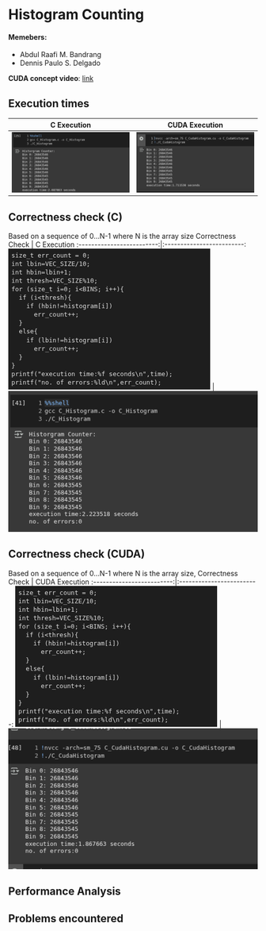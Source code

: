 # Histogram Counting
#### Memebers:
- Abdul Raafi M. Bandrang
- Dennis Paulo S. Delgado

**CUDA concept video**: [link](https://www.youtube.com/)
## Execution times 
C Execution             |  CUDA Execution
:-------------------------:|:-------------------------:
![](images/c_execution_time.png)  |  ![](images/cuda_execution_time.png)
## Correctness check (C)
Based on a sequence of 0...N-1 where N is the array size
Correctness Check             |  C Execution
:-------------------------:|:-------------------------:
![](images/correctness_check.png)  |  ![](images/c_coc.png)
## Correctness check (CUDA)
Based on a sequence of 0...N-1 where N is the array size,
Correctness Check             |  CUDA Execution
:-------------------------:|:-------------------------:
![](images/correctness_check.png)  |  ![](images/cuda_coc.png)
## Performance  Analysis
## Problems encountered

